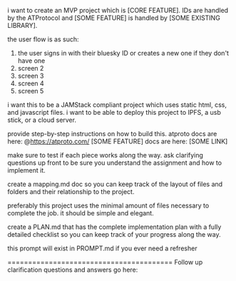 i want to create an MVP project which is [CORE FEATURE]. IDs are handled by the ATProtocol and [SOME FEATURE] is handled by [SOME EXISTING LIBRARY]. 

the user flow is as such:
1. the user signs in with their bluesky ID or creates a new one if they don't have one
2. screen 2
3. screen 3
4. screen 4
5. screen 5

i want this to be a JAMStack compliant project which uses static html, css, and javascript files. i want to be able to deploy this project to IPFS, a usb stick, or a cloud server.

provide step-by-step instructions on how to build this. atproto docs are here: @https://atproto.com/ 
[SOME FEATURE] docs are here: [SOME LINK]


make sure to test if each piece works along the way. ask clarifying questions up front to be sure you understand the assignment and how to implement it.

create a mapping.md doc so you can keep track of the layout of files and folders and their relationship to the project.

preferably this project uses the minimal amount of files necessary to complete the job. it should be simple and elegant.

create a PLAN.md that has the complete implementation plan with a fully detailed checklist so you can keep track of your progress along the way. 

this prompt will exist in PROMPT.md if you ever need a refresher

========================================
Follow up clarification questions and answers go here:
